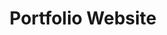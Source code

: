 ---
github_link: 'https://github.com/ADSmith-0/personal-website'
live_link: '#'
title: 'Portfolio Website'
cover_image: '/images/projects/image2.jpg'
tags: ['Next.js']
status: 'In Progress'
live: 'No'
description: 'The portfolio website that you are currently on'
order: 6
---